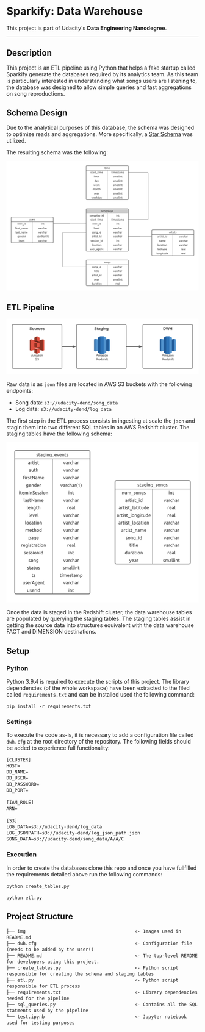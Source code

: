 # Sparkify: Data Warehouse

This project is part of Udacity's **Data Engineering Nanodegree**. 

---

## Description

This project is an ETL pipeline using Python that helps a fake startup called Sparkify generate the databases required 
by its analytics team. As this team is particularly interested in understanding what songs users are listening to, the 
database was designed to allow simple queries and fast aggregations on song reproductions.

## Schema Design

Due to the analytical purposes of this database, the schema was designed to optimize reads and aggregations. More 
specifically, a [Star Schema](https://en.wikipedia.org/wiki/Star_schema) was utilized. 

The resulting schema was the following:

![Database schema](img/sparkify-schema.png "Sparkify Schema")

## ETL Pipeline

![ETL Flowchart](img/sparkify-etl.png "ETL Process")

Raw data is as `json` files are located in AWS S3 buckets with the following endpoints:

* Song data: `s3://udacity-dend/song_data`
* Log data: `s3://udacity-dend/log_data`

The first step in the ETL process consists in ingesting at scale the `json` and stagin them into two different SQL tables 
in an AWS Redshift cluster. The staging tables have the following schema:

![Staging Schema](img/sparkify-staging.png "Staging Tables")

Once the data is staged in the Redshift cluster, the data warehouse tables are populated by querying the staging tables.
The staging tables assist in getting the source data into structures equivalent with the data warehouse FACT and 
DIMENSION destinations. 

## Setup

### Python

Python 3.9.4 is required to execute the scripts of this project. The library dependencies (of the whole workspace) have 
been extracted to the filed called `requirements.txt` and can be installed used the following command:

```
pip install -r requirements.txt
```

### Settings

To execute the code as-is, it is necessary to add a configuration file called `dwh.cfg` at the root directory of the
repository. The following fields should be added to experience full functionality:

```
[CLUSTER]
HOST=
DB_NAME=
DB_USER=
DB_PASSWORD=
DB_PORT=

[IAM_ROLE]
ARN=

[S3]
LOG_DATA=s3://udacity-dend/log_data
LOG_JSONPATH=s3://udacity-dend/log_json_path.json
SONG_DATA=s3://udacity-dend/song_data/A/A/C
```

### Execution

In order to create the databases clone this repo and once you have fullfilled the requirements detailed above run the following commands:

```
python create_tables.py
```

```
python etl.py
```

## Project Structure

```
├── img                                        <- Images used in README.md
├── dwh.cfg                                    <- Configuration file (needs to be added by the user!)
├── README.md                                  <- The top-level README for developers using this project.
├── create_tables.py                           <- Python script responsible for creating the schema and staging tables
├── etl.py                                     <- Python script responsible for ETL process
├── requirements.txt                           <- Library dependencies needed for the pipeline
├── sql_queries.py                             <- Contains all the SQL statments used by the pipeline
└── test.ipynb                                 <- Jupyter notebook used for testing purposes
```